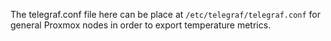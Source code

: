 The telegraf.conf file here can be place at `/etc/telegraf/telegraf.conf` for general Proxmox nodes in order to export temperature metrics.
